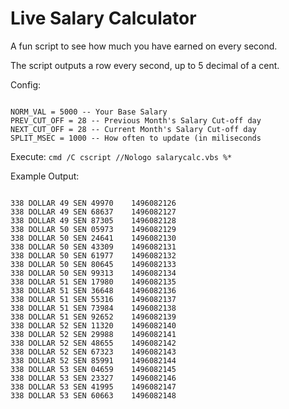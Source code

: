 # Live Salary Calculator

A fun script to see how much you have earned on every second.

The script outputs a row every second, up to 5 decimal of a cent.

Config:
```

NORM_VAL = 5000 -- Your Base Salary
PREV_CUT_OFF = 28 -- Previous Month's Salary Cut-off day
NEXT_CUT_OFF = 28 -- Current Month's Salary Cut-off day
SPLIT_MSEC = 1000 -- How often to update (in miliseconds

```

Execute: `cmd /C cscript //Nologo salarycalc.vbs %*`

Example Output:

```

338 DOLLAR 49 SEN 49970    1496082126
338 DOLLAR 49 SEN 68637    1496082127
338 DOLLAR 49 SEN 87305    1496082128
338 DOLLAR 50 SEN 05973    1496082129
338 DOLLAR 50 SEN 24641    1496082130
338 DOLLAR 50 SEN 43309    1496082131
338 DOLLAR 50 SEN 61977    1496082132
338 DOLLAR 50 SEN 80645    1496082133
338 DOLLAR 50 SEN 99313    1496082134
338 DOLLAR 51 SEN 17980    1496082135
338 DOLLAR 51 SEN 36648    1496082136
338 DOLLAR 51 SEN 55316    1496082137
338 DOLLAR 51 SEN 73984    1496082138
338 DOLLAR 51 SEN 92652    1496082139
338 DOLLAR 52 SEN 11320    1496082140
338 DOLLAR 52 SEN 29988    1496082141
338 DOLLAR 52 SEN 48655    1496082142
338 DOLLAR 52 SEN 67323    1496082143
338 DOLLAR 52 SEN 85991    1496082144
338 DOLLAR 53 SEN 04659    1496082145
338 DOLLAR 53 SEN 23327    1496082146
338 DOLLAR 53 SEN 41995    1496082147
338 DOLLAR 53 SEN 60663    1496082148

```